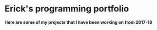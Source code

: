 # Erick's programming portfolio



#### Here are some of my projects that I have been working on from 2017-18

